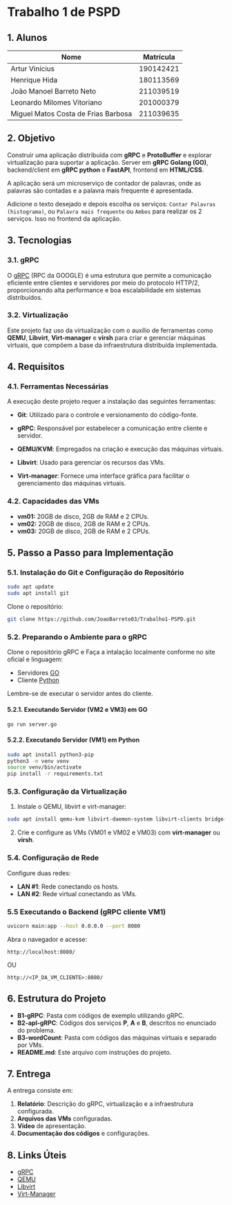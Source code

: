 # Trabalho 1 de PSPD


## 1. Alunos

| Nome | Matrícula|
|---|---|
| Artur Vinícius | 190142421 |
| Henrique Hida | 180113569 |
| João Manoel Barreto Neto | 211039519 | 
| Leonardo Milomes Vitoriano | 201000379 | 
| Miguel Matos Costa de Frias Barbosa | 211039635 |


## 2. Objetivo

Construir uma aplicação distribuída com **gRPC** e **ProtoBuffer** e explorar virtualização para suportar a aplicação. Server em **gRPC Golang (GO)**, backend/client em **gRPC python** e **FastAPI**, frontend em **HTML/CSS**.

A aplicação será um microserviço de contador de palavras, onde as palavras são contadas e a palavra mais frequente é apresentada. 

Adicione o texto desejado e depois escolha os serviços: ```Contar Palavras (histograma)```, ou  ```Palavra mais frequente``` ou ```Ambos``` para realizar os 2 serviços. Isso no frontend da aplicação.



## 3. Tecnologias

### 3.1. gRPC
O [gRPC](https://grpc.io/) (RPC da GOOGLE) é uma estrutura que permite a comunicação eficiente entre clientes e servidores por meio do protocolo HTTP/2, proporcionando alta performance e boa escalabilidade em sistemas distribuídos.

### 3.2. Virtualização

Este projeto faz uso da virtualização com o auxílio de ferramentas como **QEMU**, **Libvirt**, **Virt-manager** e **virsh** para criar e gerenciar máquinas virtuais, que compõem a base da infraestrutura distribuída implementada.

## 4. Requisitos

### 4.1. Ferramentas Necessárias

A execução deste projeto requer a instalação das seguintes ferramentas:

- **Git**: Utilizado para o controle e versionamento do código-fonte.

- **gRPC**: Responsável por estabelecer a comunicação entre cliente e servidor.

- **QEMU/KVM**: Empregados na criação e execução das máquinas virtuais.

- **Libvirt**: Usado para gerenciar os recursos das VMs.

- **Virt-manager**: Fornece uma interface gráfica para facilitar o gerenciamento das máquinas virtuais.


### 4.2. Capacidades das VMs

- **vm01:** 20GB de disco, 2GB de RAM e 2 CPUs.
- **vm02:** 20GB de disco, 2GB de RAM e 2 CPUs.
- **vm03:** 20GB de disco, 2GB de RAM e 2 CPUs.


## 5. Passo a Passo para Implementação

### 5.1. Instalação do Git e Configuração do Repositório

```bash
sudo apt update
sudo apt install git
```
Clone o repositório:
```bash
git clone https://github.com/JoaoBarreto03/Trabalho1-PSPD.git
```



### 5.2. Preparando o Ambiente para o gRPC

Clone o repositório gRPC e Faça a intalação localmente conforme no site oficial e linguagem:

- Servidores [GO](https://grpc.io/docs/languages/go/quickstart/)
- Cliente  [Python](https://grpc.io/docs/languages/python/quickstart/)

Lembre-se de executar o servidor antes do cliente.


#### 5.2.1. Executando Servidor (VM2 e VM3) em GO


```bash
go run server.go
```


#### 5.2.2. Executando Servidor (VM1) em Python


```bash
sudo apt install python3-pip
python3 -m venv venv
source venv/bin/activate
pip install -r requirements.txt
```


### 5.3. Configuração da Virtualização



1. Instale o QEMU, libvirt e virt-manager:

```bash
sudo apt install qemu-kvm libvirt-daemon-system libvirt-clients bridge-utils virt-manager
```
2. Crie e configure as VMs (VM01 e VM02 e VM03) com **virt-manager** ou **virsh**.


### 5.4. Configuração de Rede

Configure duas redes:

- **LAN #1**: Rede conectando os hosts.
- **LAN #2**: Rede virtual conectando as VMs.


### 5.5 Executando o Backend (gRPC cliente VM1)


```bash
uvicorn main:app --host 0.0.0.0 --port 8080
```


Abra o navegador e acesse:

```
http://localhost:8080/
```

OU

```
http://<IP_DA_VM_CLIENTE>:8080/
```


## 6. Estrutura do Projeto


- **B1-gRPC**: Pasta com códigos de exemplo utilizando gRPC.
- **B2-apl-gRPC**: Códigos dos serviços **P**, **A** e **B**, descritos no enunciado do problema.
- **B3-wordCount**: Pasta com códigos das máquinas virtuais e separado por VMs.
- **README.md**: Este arquivo com instruções do projeto.


## 7. Entrega

A entrega consiste em:
1. **Relatório**: Descrição do gRPC, virtualização e a infraestrutura configurada.
2. **Arquivos das VMs** configuradas.
3. **Vídeo** de apresentação.
4. **Documentação dos códigos** e configurações.

## 8. Links Úteis

- [gRPC](https://grpc.io/)
- [QEMU](https://www.qemu.org/)
- [Libvirt](https://libvirt.org/)
- [Virt-Manager](https://virt-manager.org/)









<!-- ### Virtual Environment with python (venv)


```bash




python3 -m venv venv
pip install -r requirements.txt




```


## B.3


### VM1 (Ubunutu Desktop 22.04)


user vm1
ping 192.168.122.77

ssh vm1@192.168.122.77



#### Comandos

```bash

sudo apt install python3-pip
python3 -m venv venv
source venv/bin/activate
pip install -r requirements.txt
uvicorn main:app --host 0.0.0.0 --port 8080


```



### VM2 (Ubuntu Server 22.04)


user vm2
ping 192.168.122.35

ssh vm2@192.168.122.35



```bash

protoc --go_out=. --go-grpc_out=. proto/wordcount.proto

```


### VM3 (Ubuntu Server 22.04)


user: vm3
ping 192.168.122.151


ssh vm3@192.168.122.151 -->


